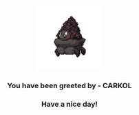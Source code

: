 <p align="center">
            <img src="https://raw.githubusercontent.com/PokeAPI/sprites/master/sprites/pokemon/838.png" width="150" height="150">
          </p>
          <h3 align="center">You have been greeted by - <b>CARKOL</b></h3>
          <h3 align="center">Have a nice day!</h3>

